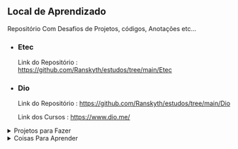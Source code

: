 ## Local de Aprendizado

<p>Repositório Com Desafios de Projetos, códigos, Anotações etc...</p>


- ### Etec
    Link do Repositório : https://github.com/Ranskyth/estudos/tree/main/Etec
  
- ### Dio
    Link do Repositório : https://github.com/Ranskyth/estudos/tree/main/Dio
    
    Link dos Cursos : https://www.dio.me/

<details>
    <summary>Projetos para Fazer</summary>

- [ ] Cliente Torrent
- [ ] ERP
- [x] Gerador de Senhas 
- [x] Sistema de PatShop Simples 
- [x] Buscador de CEP
</details>

<details>
    <summary>Coisas Para Aprender</summary>

- [x] Docker
- [x] APIs REST
- [ ] Clean Code
- [ ] DDD
- [ ] TDD
- [x] CSS
- [ ] BDD
- [x] MVC
- [x] React
- [ ] Golang
- [ ] Otimização de Consultas SQL
- [ ] Integração com CRM
- [x] TypeScript
- [ ] CRM
- [x] Mysql
- [ ] Kafka
- [x] JavaScript
- [ ] SOLID
- [x] Prisma
- [ ] Material Design
- [x] Nestjs
- [ ] Ant Design
- [ ] React Native
- [ ] ArgoCD
- [ ] RabbitMQ
- [ ] ECS
- [x] Java
- [x] Fastify
- [x] PHP
- [ ] Redis
- [x] Git/Github
- [ ] Lambda
- [ ] S3
- [x] Nextjs
- [ ] SASS
- [ ] LESS
- [x] Nodejs
- [ ] Arquitetura Hexagonal
- [x] Tailwind
- [ ] Mongodb
- [ ] Supabase
- [ ] Firebase
- [ ] GitHub Actions
- [x] Express
- [x] Styled-Component
- [ ] Azure DevOps
- [ ] Azure
- [x] Bootstrap
- [ ] Postgres
- [ ] AWS
- [ ] Crypess
- [ ] Jest
- [x] C#
- [ ] Grafana
- [x] HTML
- [ ] SpringBoot
- [ ] K8s
- [ ] CI/CD
</details> 
